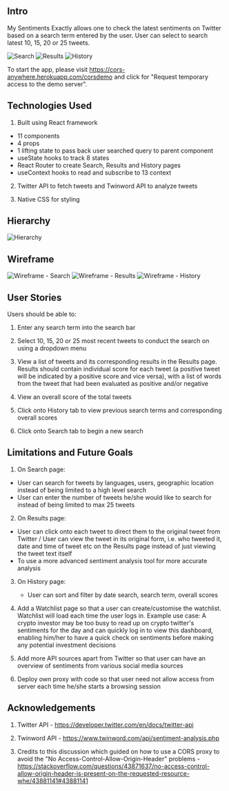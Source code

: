 ## Intro

My Sentiments Exactly allows one to check the latest sentiments on Twitter based on a search term entered by the user. User can select to search latest 10, 15, 20 or 25 tweets.

![Search](https://github.com/kellynwong/mysentimentsexactly/blob/main/Sentiments/src/components/images/AppSearch.png)
![Results](https://github.com/kellynwong/mysentimentsexactly/blob/main/Sentiments/src/components/images/AppResults.png)
![History](https://github.com/kellynwong/mysentimentsexactly/blob/main/Sentiments/src/components/images/AppHistory.png)

To start the app, please visit https://cors-anywhere.herokuapp.com/corsdemo and click for "Request temporary access to the demo server".

## Technologies Used

1. Built using React framework
<ul>
   <li>11 components</li>
   <li>4 props</li>
   <li>1 lifting state to pass back user searched query to parent component</li>
   <li>useState hooks to track 8 states</li>
   <li>React Router to create Search, Results and History pages</li>
   <li>useContext hooks to read and subscribe to 13 context</li>
</ul>

2. Twitter API to fetch tweets and Twinword API to analyze tweets

3. Native CSS for styling

## Hierarchy

![Hierarchy](https://github.com/kellynwong/mysentimentsexactly/blob/main/Sentiments/src/components/images/Hierarchy.png)

## Wireframe

![Wireframe - Search](https://github.com/kellynwong/mysentimentsexactly/blob/main/Sentiments/src/components/images/WireframeSearch.png)
![Wireframe - Results](https://github.com/kellynwong/mysentimentsexactly/blob/main/Sentiments/src/components/images/WireframeResults.png)
![Wireframe - History](https://github.com/kellynwong/mysentimentsexactly/blob/main/Sentiments/src/components/images/WireframeHistory.png)

## User Stories

Users should be able to:

1. Enter any search term into the search bar

2. Select 10, 15, 20 or 25 most recent tweets to conduct the search on using a dropdown menu

3. View a list of tweets and its corresponding results in the Results page. Results should contain individual score for each tweet (a positive tweet will be indicated by a positive score and vice versa), with a list of words from the tweet that had been evaluated as positive and/or negative

4. View an overall score of the total tweets

5. Click onto History tab to view previous search terms and corresponding overall scores

6. Click onto Search tab to begin a new search

## Limitations and Future Goals

1. On Search page:
<ul>
   <li>User can search for tweets by languages, users, geographic location instead of being limited to a high level search</li>
   <li>User can enter the number of tweets he/she would like to search for instead of being limited to max 25 tweets</li>
</ul>

2. On Results page:
<ul>
   <li>User can click onto each tweet to direct them to the original tweet from Twitter / User can view the tweet in its original form, i.e. who tweeted it, date and time of tweet etc on the Results page instead of just viewing the tweet text itself</li>
   <li>To use a more advanced sentiment analysis tool for more accurate analysis</li>
</ul>

3. On History page:
   <ul>
      <li>User can sort and filter by date search, search term, overall scores</li>
   </ul>

4. Add a Watchlist page so that a user can create/customise the watchlist. Watchlist will load each time the user logs in. Example use case: A crypto investor may be too busy to read up on crypto twitter's sentiments for the day and can quickly log in to view this dashboard, enabling him/her to have a quick check on sentiments before making any potential investment decisions

5. Add more API sources apart from Twitter so that user can have an overview of sentiments from various social media sources

6. Deploy own proxy with code so that user need not allow access from server each time he/she starts a browsing session

## Acknowledgements

1. Twitter API - https://developer.twitter.com/en/docs/twitter-api

2. Twinword API - https://www.twinword.com/api/sentiment-analysis.php

3. Credits to this discussion which guided on how to use a CORS proxy to avoid the "No Access-Control-Allow-Origin-Header" problems - https://stackoverflow.com/questions/43871637/no-access-control-allow-origin-header-is-present-on-the-requested-resource-whe/43881141#43881141
